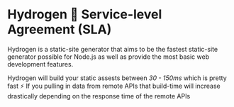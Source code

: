 # Hydrogen 🎈 Service-level Agreement (SLA)

Hydrogen is a static-site generator that aims to be the fastest static-site generator possible for Node.js as well as provide the most basic web development features.

Hydrogen will build your static assests between _30 - 150ms_ which is pretty fast ⚡ If you pulling in data from remote APIs that build-time will increase drastically depending on the response time of the remote APIs